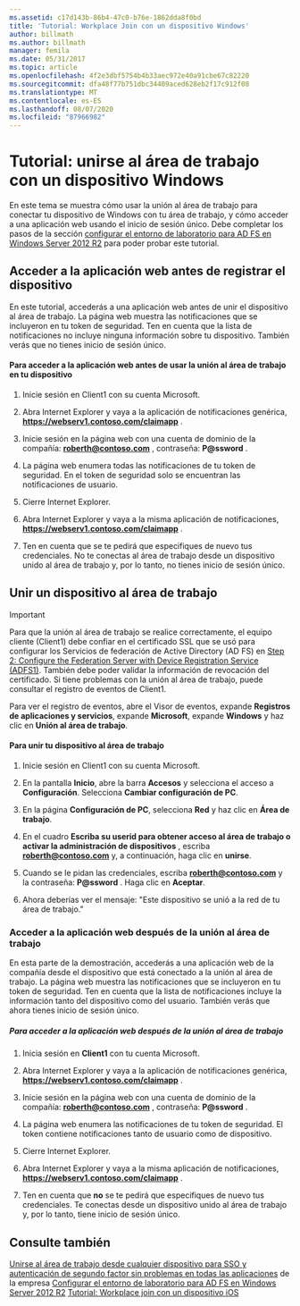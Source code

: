 ```yaml
---
ms.assetid: c17d143b-86b4-47c0-b76e-1862dda8f0bd
title: 'Tutorial: Workplace Join con un dispositivo Windows'
author: billmath
ms.author: billmath
manager: femila
ms.date: 05/31/2017
ms.topic: article
ms.openlocfilehash: 4f2e3dbf5754b4b33aec972e40a91cbe67c82220
ms.sourcegitcommit: dfa48f77b751dbc34409aced628eb2f17c912f08
ms.translationtype: MT
ms.contentlocale: es-ES
ms.lasthandoff: 08/07/2020
ms.locfileid: "87966982"
---
```

# <a name="walkthrough-workplace-join-with-a-windows-device"></a>Tutorial: unirse al área de trabajo con un dispositivo Windows

En este tema se muestra cómo usar la unión al área de trabajo para conectar tu dispositivo de Windows con tu área de trabajo, y cómo acceder a una aplicación web usando el inicio de sesión único. Debe completar los pasos de la sección [configurar el entorno de laboratorio para AD FS en Windows Server 2012 R2](../deployment/Set-up-the-lab-environment-for-AD-FS-in-Windows-Server-2012-R2.md) para poder probar este tutorial.

## <a name="access-the-web-application-before-device-registration"></a>Acceder a la aplicación web antes de registrar el dispositivo
En este tutorial, accederás a una aplicación web antes de unir el dispositivo al área de trabajo. La página web muestra las notificaciones que se incluyeron en tu token de seguridad. Ten en cuenta que la lista de notificaciones no incluye ninguna información sobre tu dispositivo. También verás que no tienes inicio de sesión único.

#### <a name="to-access-the-web-application-before-you-use-workplace-join-on-your-device"></a>Para acceder a la aplicación web antes de usar la unión al área de trabajo en tu dispositivo

1. Inicie sesión en Client1 con su cuenta Microsoft.

2. Abra Internet Explorer y vaya a la aplicación de notificaciones genérica, **https://webserv1.contoso.com/claimapp** .

3. Inicie sesión en la página web con una cuenta de dominio de la compañía: <strong>roberth@contoso.com</strong> , contraseña: <strong>P@ssword</strong> .

4. La página web enumera todas las notificaciones de tu token de seguridad. En el token de seguridad solo se encuentran las notificaciones de usuario.

5. Cierre Internet Explorer.

6. Abra Internet Explorer y vaya a la misma aplicación de notificaciones, **https://webserv1.contoso.com/claimapp** .

7. Ten en cuenta que se te pedirá que especifiques de nuevo tus credenciales. No te conectas al área de trabajo desde un dispositivo unido al área de trabajo y, por lo tanto, no tienes inicio de sesión único.

## <a name="join-your-device-with-workplace-join"></a>Unir un dispositivo al área de trabajo

> [!IMPORTANT]
> Para que la unión al área de trabajo se realice correctamente, el equipo cliente (Client1) debe confiar en el certificado SSL que se usó para configurar los Servicios de federación de Active Directory (AD FS) en [Step 2: Configure the Federation Server with Device Registration Service (ADFS1)](../deployment/Set-up-the-lab-environment-for-AD-FS-in-Windows-Server-2012-R2.md#BKMK_4). También debe poder validar la información de revocación del certificado. Si tiene problemas con la unión al área de trabajo, puede consultar el registro de eventos de Client1.
>
> Para ver el registro de eventos, abre el Visor de eventos, expande **Registros de aplicaciones y servicios**, expande **Microsoft**, expande **Windows** y haz clic en **Unión al área de trabajo**.

#### <a name="to-join-your-device-with-workplace-join"></a>Para unir tu dispositivo al área de trabajo

1. Inicie sesión en Client1 con su cuenta Microsoft.

2. En la pantalla **Inicio**, abre la barra **Accesos** y selecciona el acceso a **Configuración**. Selecciona **Cambiar configuración de PC**.

3. En la página **Configuración de PC**, selecciona **Red** y haz clic en **Área de trabajo**.

4. En el cuadro **Escriba su userid para obtener acceso al área de trabajo o activar la administración de dispositivos** , escriba <strong>roberth@contoso.com</strong> y, a continuación, haga clic en **unirse**.

5. Cuando se le pidan las credenciales, escriba <strong>roberth@contoso.com</strong> y la contraseña: <strong>P@ssword</strong> . Haga clic en **Aceptar**.

6. Ahora deberías ver el mensaje: "Este dispositivo se unió a la red de tu área de trabajo."

### <a name="access-the-web-application-after-joining-the-workplace"></a>Acceder a la aplicación web después de la unión al área de trabajo
En esta parte de la demostración, accederás a una aplicación web de la compañía desde el dispositivo que está conectado a la unión al área de trabajo. La página web muestra las notificaciones que se incluyeron en tu token de seguridad. Ten en cuenta que la lista de notificaciones incluye la información tanto del dispositivo como del usuario. También verás que ahora tienes inicio de sesión único.

##### <a name="to-access-the-web-application-after-joining-the-workplace"></a>Para acceder a la aplicación web después de la unión al área de trabajo

1. Inicia sesión en **Client1** con tu cuenta Microsoft.

2. Abra Internet Explorer y vaya a la aplicación de notificaciones genérica, **https://webserv1.contoso.com/claimapp** .

3. Inicie sesión en la página web con una cuenta de dominio de la compañía: <strong>roberth@contoso.com</strong> , contraseña: <strong>P@ssword</strong> .

4. La página web enumera las notificaciones de tu token de seguridad. El token contiene notificaciones tanto de usuario como de dispositivo.

5. Cierre Internet Explorer.

6. Abra Internet Explorer y vaya a la misma aplicación de notificaciones, **https://webserv1.contoso.com/claimapp** .

7. Ten en cuenta que **no** se te pedirá que especifiques de nuevo tus credenciales. Te conectas desde un dispositivo unido al área de trabajo y, por lo tanto, tiene inicio de sesión único.

## <a name="see-also"></a>Consulte también
[Unirse al área de trabajo desde cualquier dispositivo para SSO y autenticación de segundo factor sin problemas en todas las aplicaciones](Join-to-Workplace-from-Any-Device-for-SSO-and-Seamless-Second-Factor-Authentication-Across-Company-Applications.md) 
 de la empresa [Configurar el entorno de laboratorio para AD FS en Windows Server 2012 R2](../deployment/Set-up-the-lab-environment-for-AD-FS-in-Windows-Server-2012-R2.md) 
 [Tutorial: Workplace join con un dispositivo iOS](Walkthrough--Workplace-Join-with-an-iOS-Device.md)



